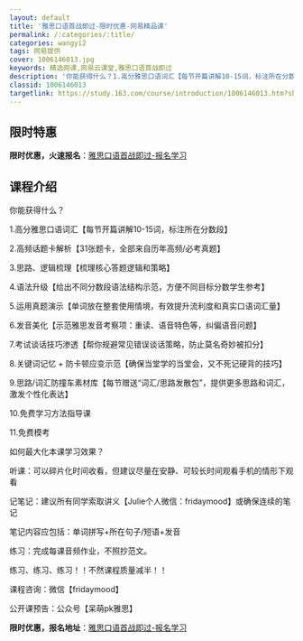 ```yaml
---
layout: default
title: '雅思口语首战即过-限时优惠-网易精品课'
permalink: /:categories/:title/
categories: wangyi2
tags: 网易提供
cover: 1006146013.jpg
keywords: 精选网课,网易云课堂,雅思口语首战即过
description: '你能获得什么？1.高分雅思口语词汇【每节开篇讲解10-15词，标注所在分数段】2.高频话题卡解析【31张题卡，全部来自历'
classid: 1006146013
targetlink: https://study.163.com/course/introduction/1006146013.htm?share=1&shareId=1025206652&utm_campaign=share&utm_medium=iphoneShare&utm_source=&utm_u=1025206652
---
```


## 限时特惠

**限时优惠，火速报名**：[雅思口语首战即过-报名学习](https://study.163.com/course/introduction/1006146013.htm?share=1&shareId=1025206652&utm_campaign=share&utm_medium=iphoneShare&utm_source=&utm_u=1025206652)

## 课程介绍

你能获得什么？

1.高分雅思口语词汇【每节开篇讲解10-15词，标注所在分数段】

2.高频话题卡解析【31张题卡，全部来自历年高频/必考真题】

3.思路、逻辑梳理【梳理核心答题逻辑和策略】

4.语法升级【给出不同分数段语法结构示范，方便不同目标分数学生参考】

5.运用真题演示【单词放在整套使用情境，有效提升流利度和真实口语词汇量】

6.发音美化【示范雅思发音考察项：重读、语音特色等，纠偏语音问题】

7.考试谈话技巧渗透【帮你规避常见错误谈话策略，防止莫名奇妙被扣分】

8.关键词记忆 + 防卡顿应变示范【确保当堂学的当堂会，又不死记硬背的技巧】

9.思路/词汇防撞车素材库【每节赠送“词汇/思路发散包”，提供更多思路和词汇，激发个性化表达】

10.免费学习方法指导课

11.免费模考



如何最大化本课学习效果？

听课：可以碎片化时间收看，但建议尽量在安静、可较长时间观看手机的情形下观看

记笔记：建议所有同学索取讲义【Julie个人微信：fridaymood】或确保连续的笔记

笔记内容应包括：单词拼写+所在句子/短语+发音

练习：完成每课音频作业，不照抄范文。



练习、练习、练习！！不然课程质量减半！！



课程咨询：微信【fridaymood】

公开课预告：公众号【呆萌pk雅思】

**限时优惠，报名地址**：[雅思口语首战即过-报名学习](https://study.163.com/course/introduction/1006146013.htm?share=1&shareId=1025206652&utm_campaign=share&utm_medium=iphoneShare&utm_source=&utm_u=1025206652)

